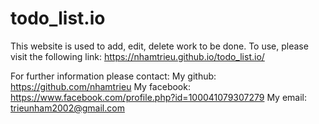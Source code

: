 # todo_list.io

This website is used to add, edit, delete work to be done.
To use, please visit the following link: https://nhamtrieu.github.io/todo_list.io/

For further information please contact:
My github: https://github.com/nhamtrieu
My facebook: https://www.facebook.com/profile.php?id=100041079307279
My email: trieunham2002@gmail.com
